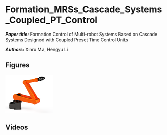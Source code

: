 # Formation_MRSs_Cascade_Systems_Coupled_PT_Control
***Paper title:*** Formation Control of Multi-robot Systems Based on Cascade Systems Designed with Coupled Preset Time Control Units

***Authors:*** Xinru Ma, Hengyu Li

## Figures

<img src="Figures/single.png" alt="single robot" width="30%">

## Videos 

